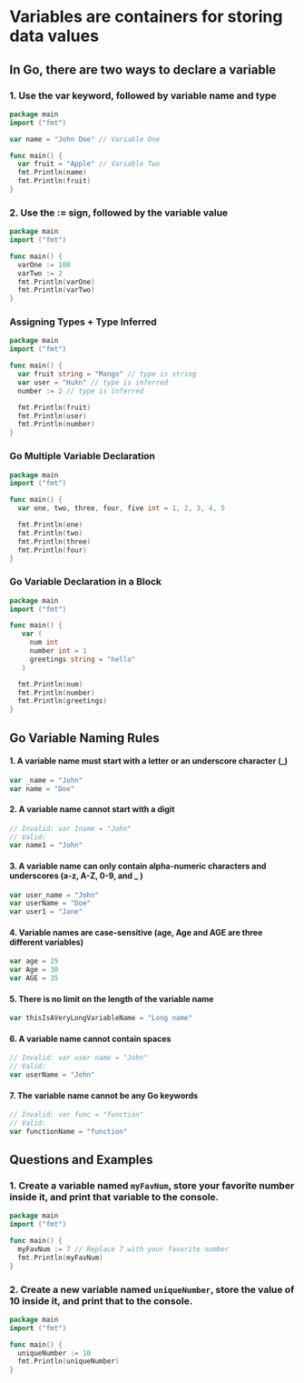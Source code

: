 # Variables are containers for storing data values

## In Go, there are two ways to declare a variable

### 1. Use the var keyword, followed by variable name and type

```go
package main
import ("fmt")

var name = "John Doe" // Variable One

func main() {
  var fruit = "Apple" // Variable Two
  fmt.Println(name)
  fmt.Println(fruit)
}
```

### 2. Use the := sign, followed by the variable value

```go
package main
import ("fmt")

func main() {
  varOne := 100
  varTwo := 2
  fmt.Println(varOne)
  fmt.Println(varTwo)
}
```

### Assigning Types + Type Inferred

```go
package main
import ("fmt")

func main() {
  var fruit string = "Mango" // type is string
  var user = "HuXn" // type is inferred
  number := 2 // type is inferred

  fmt.Println(fruit)
  fmt.Println(user)
  fmt.Println(number)
}
```

### Go Multiple Variable Declaration

```go
package main
import ("fmt")

func main() {
  var one, two, three, four, five int = 1, 2, 3, 4, 5

  fmt.Println(one)
  fmt.Println(two)
  fmt.Println(three)
  fmt.Println(four)
}
```

### Go Variable Declaration in a Block

```go
package main
import ("fmt")

func main() {
   var (
     num int
     number int = 1
     greetings string = "hello"
   )

  fmt.Println(num)
  fmt.Println(number)
  fmt.Println(greetings)
}
```

## Go Variable Naming Rules

#### 1. A variable name must start with a letter or an underscore character (\_)

```go
var _name = "John"
var name = "Doe"
```

#### 2. A variable name cannot start with a digit

```go
// Invalid: var 1name = "John"
// Valid:
var name1 = "John"
```

#### 3. A variable name can only contain alpha-numeric characters and underscores (a-z, A-Z, 0-9, and \_ )

```go
var user_name = "John"
var userName = "Doe"
var user1 = "Jane"
```

#### 4. Variable names are case-sensitive (age, Age and AGE are three different variables)

```go
var age = 25
var Age = 30
var AGE = 35
```

#### 5. There is no limit on the length of the variable name

```go
var thisIsAVeryLongVariableName = "Long name"
```

#### 6. A variable name cannot contain spaces

```go
// Invalid: var user name = "John"
// Valid:
var userName = "John"
```

#### 7. The variable name cannot be any Go keywords

```go
// Invalid: var func = "function"
// Valid:
var functionName = "function"
```

## Questions and Examples

### 1. Create a variable named `myFavNum`, store your favorite number inside it, and print that variable to the console.

```go
package main
import ("fmt")

func main() {
  myFavNum := 7 // Replace 7 with your favorite number
  fmt.Println(myFavNum)
}
```

### 2. Create a new variable named `uniqueNumber`, store the value of 10 inside it, and print that to the console.

```go
package main
import ("fmt")

func main() {
  uniqueNumber := 10
  fmt.Println(uniqueNumber)
}
```

